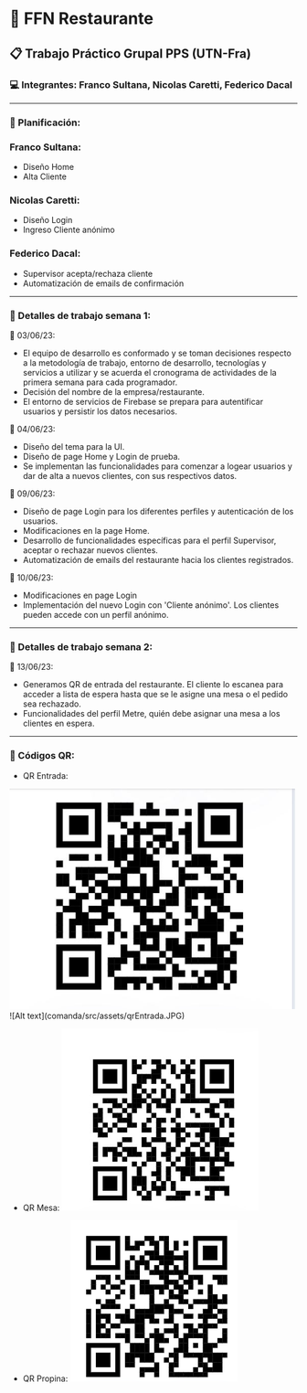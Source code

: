 # :fork_and_knife: FFN Restaurante 

## :clipboard: Trabajo Práctico Grupal PPS (UTN-Fra) 

### :computer: Integrantes: Franco Sultana, Nicolas Caretti, Federico Dacal

***

### :pushpin: Planificación:

### Franco Sultana:
* Diseño Home
* Alta Cliente

### Nicolas Caretti:
* Diseño Login
* Ingreso Cliente anónimo

### Federico Dacal:
* Supervisor acepta/rechaza cliente
* Automatización de emails de confirmación

***

### :mag_right: Detalles de trabajo semana 1:

:calendar: 03/06/23: 
* El equipo de desarrollo es conformado y se toman decisiones respecto a la metodología de trabajo, entorno de desarrollo, tecnologías y servicios a utilizar y se acuerda el cronograma de actividades de la primera semana para cada programador.
* Decisión del nombre de la empresa/restaurante.
* El entorno de servicios de Firebase se prepara para autentificar usuarios y persistir los datos necesarios.

:calendar: 04/06/23:
* Diseño del tema para la UI.
* Diseño de page Home y Login de prueba.
* Se implementan las funcionalidades para comenzar a logear usuarios y dar de alta a nuevos clientes, con sus respectivos datos.

:calendar: 09/06/23:
* Diseño de page Login para los diferentes perfiles y autenticación de los usuarios.
* Modificaciones en la page Home.
* Desarrollo de funcionalidades específicas para el perfil Supervisor, aceptar o rechazar nuevos clientes.
* Automatización de emails del restaurante hacia los clientes registrados.

:calendar: 10/06/23:
* Modificaciones en page Login 
* Implementación del nuevo Login con 'Cliente anónimo'. Los clientes pueden accede con un perfil anónimo.

***

### :mag_right: Detalles de trabajo semana 2:

:calendar: 13/06/23:
* Generamos QR de entrada del restaurante. El cliente lo escanea para acceder a lista de espera hasta que se le asigne una mesa o el pedido sea rechazado.
* Funcionalidades del perfil Metre, quién debe asignar una mesa a los clientes en espera.

***

### :iphone: Códigos QR:

* QR Entrada:
<img src="comanda/src/assets/qrEntrada.JPG" width=500>
![Alt text](comanda/src/assets/qrEntrada.JPG)

* QR Mesa:
![Alt text](comanda/src/assets/qrMesa.jpeg)

* QR Propina:
![Alt text](comanda/src/assets/qrPropina.png)